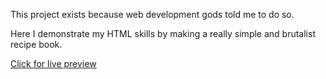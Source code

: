This project exists because web development gods told me to do so.

Here I demonstrate my HTML skills by making a really simple and brutalist recipe book.

[Click for live preview](https://mrkaan11.github.io/recipe-book/)
